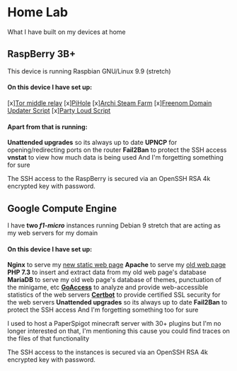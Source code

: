 # Home Lab
What I have built on my devices at home

## RaspBerry 3B+
This device is running Raspbian GNU/Linux 9.9 (stretch) 

#### On this device I have set up:
[x][Tor middle relay](https://trac.torproject.org/projects/tor/wiki/TorRelayGuide)
[x][PiHole](https://github.com/pi-hole/pi-hole)
[x][Archi Steam Farm](https://github.com/JustArchiNET/ArchiSteamFarm)
[x][Freenom Domain Updater Script](https://github.com/mkorthof/freenom-script)
[x][Party Loud Script](https://github.com/realtho/PartyLoud)

#### Apart from that is running:
**Unattended upgrades** so its always up to date
**UPNCP** for opening/redirecting ports on the router
**Fail2Ban** to protect the SSH access
**vnstat** to view how much data is being used
And I'm forgetting something for sure

The SSH access to the RaspBerry is secured via an OpenSSH RSA 4k encrypted key with password.

## Google Compute Engine
I have **two *f1-micro*** instances running Debian 9 stretch that are acting as my web servers for my domain

#### On this device I have set up:
**Nginx** to serve my [new static web page](https://akbal.dev/)
**Apache** to serve my [old web page](https://old.akbal.dev/)
**PHP 7.3** to insert and extract data from my old web page's database
**MariaDB** to serve my old web page's database of themes, punctuation of the minigame, etc
**[GoAccess](https://goaccess.io/)** to analyze and provide web-accessible statistics of the web servers
**[Certbot](https://letsencrypt.org/)** to provide certified SSL security for the web servers
**Unattended upgrades** so its always up to date
**Fail2Ban** to protect the SSH access
And I'm forgetting something too for sure

I used to host a PaperSpigot minecraft server with 30+ plugins but I'm no longer interested on that, I'm mentioning this cause you could find traces on the files of that functionality

The SSH access to the instances is secured via an OpenSSH RSA 4k encrypted key with password.